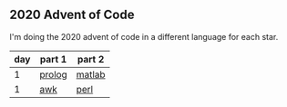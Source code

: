 ## 2020 Advent of Code

I'm doing the 2020 advent of code in a different language for each star.

|day|part 1|part 2|
|---|------|------|
|1|[prolog](1_report_repair_p1.pl)|[matlab](1_report_repair_p2.m)|
|1|[awk](2_password_philosiphy_p1.awk)|[perl](2_password_philosiphy_p2.pl)|
